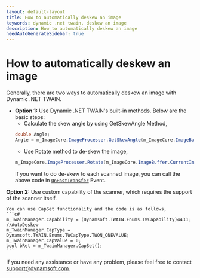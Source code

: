 ```yaml
---
layout: default-layout
title: How to automatically deskew an image
keywords: dynamic .net twain, deskew an image
description: How to automatically deskew an image
needAutoGenerateSidebar: true
---
```


# How to automatically deskew an image

Generally, there are two ways to automatically deskew an image with Dynamic .NET TWAIN.

- **Option 1:** Use Dynamic .NET TWAIN's built-in methods. Below are the basic steps:
    - Calculate the skew angle by using GetSkewAngle Method,
    ```c#
    double Angle;
    Angle = m_ImageCore.ImageProcesser.GetSkewAngle(m_ImageCore.ImageBuffer.CurrentImageIndexInBuffer);
    ```
    - Use Rotate method to de-skew the image,
    ```c#
    m_ImageCore.ImageProcesser.Rotate(m_ImageCore.ImageBuffer.CurrentImageIndexInBuffer, -Angle, true, Dynamsoft.Core.Enums.EnumInterpolationMethod.BestQuality);
    ```
    If you want to do de-skew to each scanned image, you can call the above code in [`OnPostTransfer`](https://www.dynamsoft.com/help/TWAIN/.Net-TWAIN-Scanner/api/M_Dynamsoft_TWAIN_Interface_IAcquireCallback_OnPostTransfer.htm) Event.

**Option 2:** Use custom capability of the scanner, which requires the support of the scanner itself.

    You can use CapSet functionality and the code is as follows,
    ```c#
    m_TwainManager.Capability = (Dynamsoft.TWAIN.Enums.TWCapability)4433; //AutoDeskew
    m_TwainManager.CapType = Dynamsoft.TWAIN.Enums.TWCapType.TWON_ONEVALUE;
    m_TwainManager.CapValue = 0;
    bool bRet = m_TwainManager.CapSet();
    ```


If you need any assistance or have any problem, please feel free to contact <support@dynamsoft.com>.